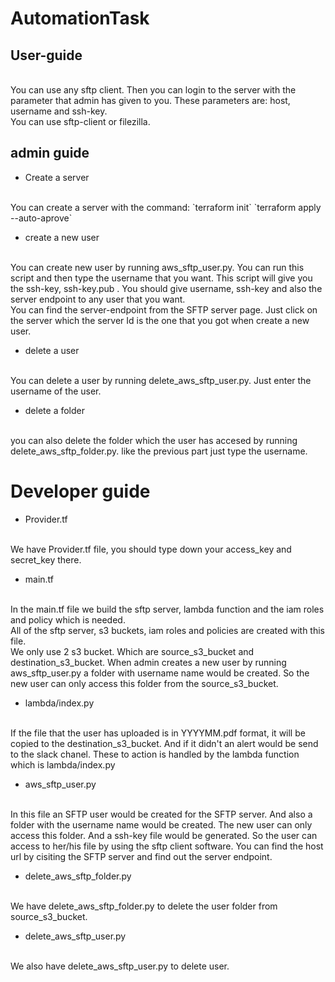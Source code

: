 # AutomationTask

## User-guide
<br>
You can use any sftp client. Then you can login to the server with the parameter that admin has given to you. These parameters are:
host, username and ssh-key.
<br>
You can use sftp-client or filezilla.

## admin guide
- Create a server
<br>
You can create a server with the command:
`terraform init`
`terraform apply --auto-aprove`

- create a new user
<br>
You can create new user by running aws_sftp_user.py. You can run this script and then type the username that you want.
This script will give you the ssh-key, ssh-key.pub .
You should give username, ssh-key and also the server endpoint to any user that you want.
<br>
You can find the server-endpoint from the SFTP server page. Just click on the server which the server Id is the one that you got when create a new user.

- delete a user
<br>
You can delete a user by running delete_aws_sftp_user.py.
Just enter the username of the user.

- delete a folder
<br>
you can also delete the folder which the user has accesed by running delete_aws_sftp_folder.py.
like the previous part just type the username.

# Developer guide
- Provider.tf
<br>
We have Provider.tf file, you should type down your access_key and secret_key there.

- main.tf
<br>
In the main.tf file we build the sftp server, lambda function and the iam roles and policy which is needed. 
<br>
All of the sftp server, s3 buckets, iam roles and policies are created with this file.
<br>
We only use 2 s3 bucket. Which are source_s3_bucket and destination_s3_bucket. When admin creates a new user by running aws_sftp_user.py a folder with username name would be created. 
So the new user can only access this folder from the source_s3_bucket.

- lambda/index.py
<br>
If the file that the user has uploaded is in YYYYMM.pdf format, it will be copied to the destination_s3_bucket. And if it didn't an alert would be send to the slack chanel. These to action is handled by the lambda function which is lambda/index.py 

- aws_sftp_user.py
<br>
In this file an SFTP user would be created for the SFTP server. And also a folder with the username name would be created. The new user can only access this folder. 
And a ssh-key file would be generated. So the user can access to her/his file by using the sftp client software. 
You can find the host url by cisiting the SFTP server and find out the server endpoint.

- delete_aws_sftp_folder.py
<br>
We have delete_aws_sftp_folder.py to delete the user folder from source_s3_bucket.

- delete_aws_sftp_user.py
<br>
We also have delete_aws_sftp_user.py to delete user.